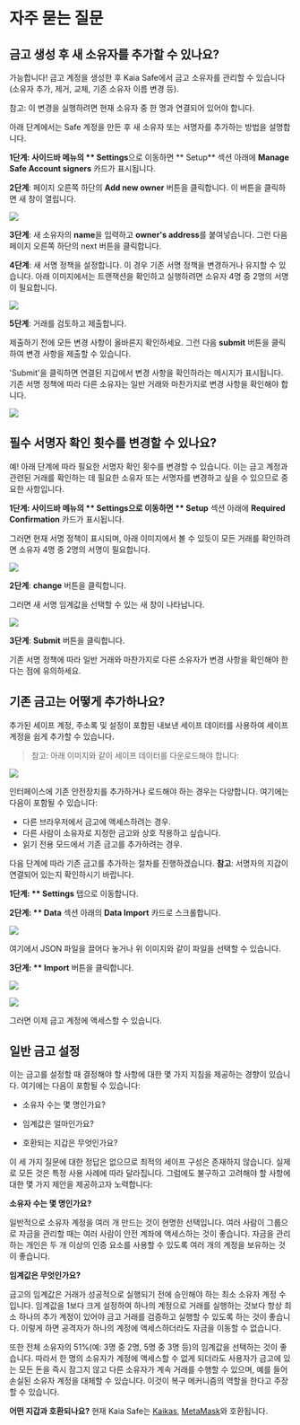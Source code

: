 # 자주 묻는 질문

## 금고 생성 후 새 소유자를 추가할 수 있나요? <a id="Can i add new owners after creating a safe"></a>

가능합니다! 금고 계정을 생성한 후 Kaia Safe에서 금고 소유자를 관리할 수 있습니다(소유자 추가, 제거, 교체, 기존 소유자 이름 변경 등).

참고: 이 변경을 실행하려면 현재 소유자 중 한 명과 연결되어 있어야 합니다.

아래 단계에서는 Safe 계정을 만든 후 새 소유자 또는 서명자를 추가하는 방법을 설명합니다.

**1단계: 사이드바 메뉴의 \*\* Settings**으로 이동하면 \*\* Setup\*\* 섹션 아래에 **Manage Safe Account signers** 카드가 표시됩니다.

**2단계**: 페이지 오른쪽 하단의 **Add new owner** 버튼을 클릭합니다. 이 버튼을 클릭하면 새 창이 열립니다.

![](/img/build/tools/kaia-safe/ks-add-signers.png)

**3단계**: 새 소유자의 **name**을 입력하고 **owner's address**를 붙여넣습니다. 그런 다음 페이지 오른쪽 하단의 next 버튼을 클릭합니다.

**4단계**: 새 서명 정책을 설정합니다. 이 경우 기존 서명 정책을 변경하거나 유지할 수 있습니다. 아래 이미지에서는 트랜잭션을 확인하고 실행하려면 소유자 4명 중 2명의 서명이 필요합니다.

![](/img/build/tools/kaia-safe/ks-add-signer-details.png)

**5단계**: 거래를 검토하고 제출합니다.

제출하기 전에 모든 변경 사항이 올바른지 확인하세요. 그런 다음 **submit** 버튼을 클릭하여 변경 사항을 제출할 수 있습니다.

'Submit'을 클릭하면 연결된 지갑에서 변경 사항을 확인하라는 메시지가 표시됩니다. 기존 서명 정책에 따라 다른 소유자는 일반 거래와 마찬가지로 변경 사항을 확인해야 합니다.

![](/img/build/tools/kaia-safe/kaia-safe-change-owner-setup-review.gif)

## 필수 서명자 확인 횟수를 변경할 수 있나요? <a id="Can i change the number of required signer confirmation"></a>

예! 아래 단계에 따라 필요한 서명자 확인 횟수를 변경할 수 있습니다. 이는 금고 계정과 관련된 거래를 확인하는 데 필요한 소유자 또는 서명자를 변경하고 싶을 수 있으므로 중요한 사항입니다.

**1단계: **사이드바 메뉴의 \*\* Settings**으로 이동하면 \*\* Setup** 섹션 아래에 **Required Confirmation** 카드가 표시됩니다.

그러면 현재 서명 정책이 표시되며, 아래 이미지에서 볼 수 있듯이 모든 거래를 확인하려면 소유자 4명 중 2명의 서명이 필요합니다.

![](/img/build/tools/kaia-safe/ks-conf-policy.png)

**2단계**: **change** 버튼을 클릭합니다.

그러면 새 서명 임계값을 선택할 수 있는 새 창이 나타납니다.

![](/img/build/tools/kaia-safe/ks-conf-policy-btn.png)

**3단계**: **Submit** 버튼을 클릭합니다.

기존 서명 정책에 따라 일반 거래와 마찬가지로 다른 소유자가 변경 사항을 확인해야 한다는 점에 유의하세요.

## 기존 금고는 어떻게 추가하나요? <a id="How do i add an existing safe"></a>

추가된 세이프 계정, 주소록 및 설정이 포함된 내보낸 세이프 데이터를 사용하여 세이프 계정을 쉽게 추가할 수 있습니다.

> 참고: 아래 이미지와 같이 세이프 데이터를 다운로드해야 합니다:

![](/img/build/tools/kaia-safe/ks-export-btn.png)

인터페이스에 기존 안전장치를 추가하거나 로드해야 하는 경우는 다양합니다. 여기에는 다음이 포함될 수 있습니다:

- 다른 브라우저에서 금고에 액세스하려는 경우.
- 다른 사람이 소유자로 지정한 금고와 상호 작용하고 싶습니다.
- 읽기 전용 모드에서 기존 금고를 추가하려는 경우.

다음 단계에 따라 기존 금고를 추가하는 절차를 진행하겠습니다. **참고**: 서명자의 지갑이 연결되어 있는지 확인하시기 바랍니다.

**1단계: \*\* Settings** 탭으로 이동합니다.

**2단계: \*\* Data** 섹션 아래의 **Data Import** 카드로 스크롤합니다.

![](/img/build/tools/kaia-safe/ks-data-import-i.png)

여기에서 JSON 파일을 끌어다 놓거나 위 이미지와 같이 파일을 선택할 수 있습니다.

**3단계: \*\* Import** 버튼을 클릭합니다.

![](/img/build/tools/kaia-safe/ks-data-import-btn.png)

![](/img/build/tools/kaia-safe/kaia-safe-data-import.gif)

그러면 이제 금고 계정에 액세스할 수 있습니다.

## 일반 금고 설정

이는 금고를 설정할 때 결정해야 할 사항에 대한 몇 가지 지침을 제공하는 경향이 있습니다. 여기에는 다음이 포함될 수 있습니다:

- 소유자 수는 몇 명인가요?

- 임계값은 얼마인가요?

- 호환되는 지갑은 무엇인가요?

이 세 가지 질문에 대한 정답은 없으므로 최적의 세이프 구성은 존재하지 않습니다. 실제로 모든 것은 특정 사용 사례에 따라 달라집니다. 그럼에도 불구하고 고려해야 할 사항에 대한 몇 가지 제안을 제공하고자 노력합니다:

**소유자 수는 몇 명인가요?**

일반적으로 소유자 계정을 여러 개 만드는 것이 현명한 선택입니다. 여러 사람이 그룹으로 자금을 관리할 때는 여러 사람이 안전 계좌에 액세스하는 것이 좋습니다. 자금을 관리하는 개인은 두 개 이상의 인증 요소를 사용할 수 있도록 여러 개의 계정을 보유하는 것이 좋습니다.

**임계값은 무엇인가요?**

금고의 임계값은 거래가 성공적으로 실행되기 전에 승인해야 하는 최소 소유자 계정 수입니다. 임계값을 1보다 크게 설정하여 하나의 계정으로 거래를 실행하는 것보다 항상 최소 하나의 추가 계정이 있어야 금고 거래를 검증하고 실행할 수 있도록 하는 것이 좋습니다. 이렇게 하면 공격자가 하나의 계정에 액세스하더라도 자금을 이동할 수 없습니다.

또한 전체 소유자의 51%(예: 3명 중 2명, 5명 중 3명 등)의 임계값을 선택하는 것이 좋습니다.  따라서 한 명의 소유자가 계정에 액세스할 수 없게 되더라도 사용자가 금고에 있는 모든 돈을 즉시 잠그지 않고 다른 소유자가 계속 거래를 수행할 수 있으며, 예를 들어 손실된 소유자 계정을 대체할 수 있습니다. 이것이 복구 메커니즘의 역할을 한다고 주장할 수 있습니다.

**어떤 지갑과 호환되나요?**
현재 Kaia Safe는 [Kaikas](https://docs.kaikas.io/), [MetaMask](../../../tutorials/connecting-metamask)와 호환됩니다.

